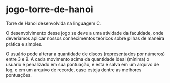 # jogo-torre-de-hanoi

Torre de Hanoi desenvolvida na linguagem C.

O desenvolvimento desse jogo se deve a uma atividade da faculdade, onde deveríamos aplicar nossos conhecimentos teóricos sobre pilhas de maneira prática e simples.

O usuário pode alterar a quantidade de discos (representados por números) entre 3 e 9. A cada movimento acima da quantidade ideal (mínima) o usuário é penalizado em sua pontuação, e esta é salva em um arquivo de log, e em um arquivo de recorde, caso esteja dentre as melhores pontuações.

